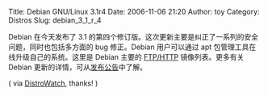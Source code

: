 Title: Debian GNU/Linux 3.1r4
Date: 2006-11-06 21:20
Author: toy
Category: Distros
Slug: debian_3_1_r_4

Debian 在今天发布了 3.1
的第四个修订版。这次更新主要是纠正了一系列的安全问题，同时也包括多方面的
bug 修正。Debian 用户可以通过 apt 包管理工具在线升级自己的系统。这里是
Debian 主要的 [FTP/HTTP](http://www.debian.org/mirror/list)
镜像列表。更多有关 Debian
更新的详情，可从[发布公告](http://www.debian.org/News/2006/20061106)中了解。

( via [DistroWatch](http://distrowatch.com/?newsid=03834), thanks! )
